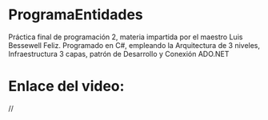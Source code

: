 # ProgramaEntidades
Práctica final de programación 2, materia impartida por el maestro Luis Bessewell Feliz. Programado en C#, empleando la Arquitectura de 3 niveles, Infraestructura 3 capas, patrón de Desarrollo y Conexión ADO.NET

# Enlace del video:

//
